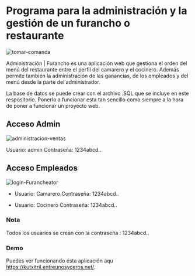 # Programa para la administración y la gestión de un furancho o restaurante

![tomar-comanda](https://user-images.githubusercontent.com/6242827/223697811-adf3c0e0-f924-4818-afc3-bd75eec5a703.png)

Administración | Furancho es una aplicación web que gestiona el orden del menú del restaurante entre el perfil del camarero y el cocinero. Además permite también la administración de las ganancias, de los empleados y del menú desde la parte del administrador.

La base de datos se puede crear con el archivo .SQL que se incluye en este respositorio. Ponerlo a funcionar esta tan sencillo como siempre a la hora de poner a funcionar un proyecto web.

## Acceso Admin

![administracion-ventas](https://user-images.githubusercontent.com/6242827/223698806-27ad6766-5017-4510-bef7-e0af18b015f6.png)

Usuario: admin
Contraseña: 1234abcd..

## Acceso Empleados


![login-Furancheator](https://user-images.githubusercontent.com/6242827/223697661-7b36a7a0-d0a9-45c4-91da-435d29433db4.png)

- Usuario: Camarero
Contraseña: 1234abcd..

- Usuario: Cocinero
Contraseña: 1234abcd..

### Nota
Todos los usuarios se crean con la contraseña : 1234abcd..

### Demo
Puedes ver funcionando esta aplicación aqu https://kutxitril.entreunosyceros.net/.
